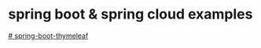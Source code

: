 # spring boot & spring cloud examples

<a href="https://github.com/yuwei35kd/spring-boot-thymeleaf"># spring-boot-thymeleaf</a>

